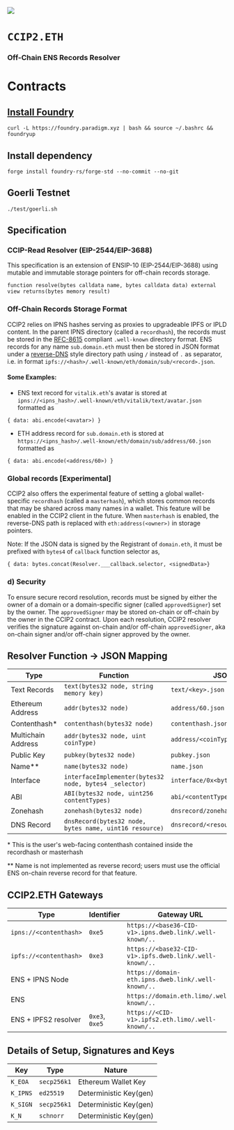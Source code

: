 [![](https://raw.githubusercontent.com/namesys-eth/ccip2-eth-resolver/main/.github/badge.svg?v=12345)](https://github.com/namesys-eth/ccip2-eth-resolver/actions/workflows/test.yml)

# `CCIP2.ETH`

### Off-Chain ENS Records Resolver

# Contracts

## [Install Foundry](https://getfoundry.sh/)
`curl -L https://foundry.paradigm.xyz | bash && source ~/.bashrc && foundryup`

## Install dependency
`forge install foundry-rs/forge-std --no-commit --no-git`

## Goerli Testnet
 `./test/goerli.sh`

## Specification

### CCIP-Read Resolver (EIP-2544/EIP-3688)

This specification is an extension of ENSIP-10 (EIP-2544/EIP-3688) using mutable and immutable storage pointers for off-chain records storage.

```solidity
function resolve(bytes calldata name, bytes calldata data) external view returns(bytes memory result)
```

### Off-Chain Records Storage Format

CCIP2 relies on IPNS hashes serving as proxies to upgradeable IPFS or IPLD content. In the parent IPNS directory (called a `recordhash`), the records must be stored in the [RFC-8615](https://www.rfc-editor.org/rfc/rfc8615) compliant `.well-known` directory format. ENS records for any name `sub.domain.eth` must then be stored in JSON format under a [reverse-DNS](https://en.wikipedia.org/wiki/Reverse_domain_name_notation) style directory path using `/` instead of `.` as separator, i.e. in format `ipfs://<hash>/.well-known/eth/domain/sub/<record>.json`.

#### Some Examples:

- ENS text record for `vitalik.eth`'s avatar is stored at `ipns://<ipns_hash>/.well-known/eth/vitalik/text/avatar.json` formatted as

```solidity
{ data: abi.encode(<avatar>) }
```

- ETH address record for `sub.domain.eth` is stored at `https://<ipns_hash>/.well-known/eth/domain/sub/address/60.json` formatted as

```solidity
{ data: abi.encode(<address/60>) }
```

### Global records [Experimental]

CCIP2 also offers the experimental feature of setting a global wallet-specific `recordhash` (called a `masterhash`), which stores common records that may be shared across many names in a wallet. This feature will be enabled in the CCIP2 client in the future. When `masterhash` is enabled, the reverse-DNS path is replaced with `eth:address(<owner>)` in storage pointers.

Note: If the JSON data is signed by the Registrant of `domain.eth`, it must be prefixed with `bytes4` of `callback` function selector as,

```solidity
{ data: bytes.concat(Resolver.___callback.selector, <signedData>}
```

### d) Security

To ensure secure record resolution, records must be signed by either the owner of a domain or a domain-specific signer (called `approvedSigner`) set by the owner. The `approvedSigner` may be stored on-chain or off-chain by the owner in the CCIP2 contract. Upon each resolution, CCIP2 resolver verifies the signature against on-chain and/or off-chain `approvedSigner`, aka on-chain signer and/or off-chain signer approved by the owner.

## Resolver Function → JSON Mapping

| Type | Function | JSON File |
| --- | --- | --- |
| Text Records | `text(bytes32 node, string memory key)` | `text/<key>.json` |
| Ethereum Address | `addr(bytes32 node)` | `address/60.json` |
| Contenthash* | `contenthash(bytes32 node)` | `contenthash.json` |
| Multichain Address | `addr(bytes32 node, uint coinType)`| `address/<coinType>.json` |
| Public Key | `pubkey(bytes32 node)`| `pubkey.json` |
| Name** | `name(bytes32 node)`| `name.json` |
| Interface | `interfaceImplementer(bytes32 node, bytes4 _selector)`| `interface/0x<bytes4Selector>.json` |
| ABI | `ABI(bytes32 node, uint256 contentTypes)`| `abi/<contentTypes>.json` |
| Zonehash | `zonehash(bytes32 node)`| `dnsrecord/zonehash.json` |
| DNS Record | `dnsRecord(bytes32 node, bytes name, uint16 resource) `| `dnsrecord/<resource>.json` |

\* This is the user's web-facing contenthash contained inside the recordhash or masterhash

\*\* Name is not implemented as reverse record; users must use the official ENS on-chain reverse record for that feature.

## CCIP2.ETH Gateways

| Type | Identifier | Gateway URL |
| --- | --- | --- |
| `ipns://<contenthash>` | `0xe5` | `https://<base36-CID-v1>.ipns.dweb.link/.well-known/..` |
| `ipfs://<contenthash>` | `0xe3` | `https://<base32-CID-v1>.ipfs.dweb.link/.well-known/..` |
| ENS + IPNS Node | &nbsp; | `https://domain-eth.ipns.dweb.link/.well-known/..` |
| ENS | &nbsp; | `https://domain.eth.limo/.well-known/..` |
| ENS + IPFS2 resolver| `0xe3`, `0xe5` | `https://<CID-v1>.ipfs2.eth.limo/.well-known/..` |

## Details of Setup, Signatures and Keys

| Key | Type | Nature |
| --- | --- | --- |
| `K_EOA` | `secp256k1` | Ethereum Wallet Key |
| `K_IPNS` | `ed25519` | Deterministic Key(gen) |
| `K_SIGN` | `secp256k1` | Deterministic Key(gen) |
| `K_N` | `schnorr` | Deterministic Key(gen) |
